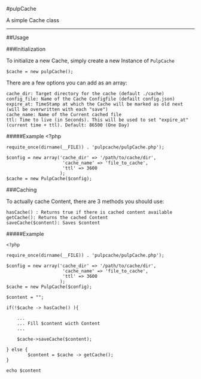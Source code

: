 #pulpCache

A simple Cache class

___


##Usage

###Initialization

To initialize a new Cache, simply create a new Instance of ``PulpCache``

	$cache = new pulpCache();
	
There are a few options you can add as an array:
	
	cache_dir: Target directory for the cache (default ./cache)
	config_file: Name of the Cache Configfile (defailt config.json)
	expire_at: TimeStamp at which the Cache will be marked as old next (will be overwritten with each "save")
	cache_name: Name of the Current cached file
	ttl: Time to live (in Seconds). This will be used to set "expire_at" (current time + ttl). Default: 86500 (One Day)
	
#####Example
	<?php
	
	requite_once(dirname(__FILE)) . 'pulpcache/pulpCache.php');
	
	$config = new array('cache_dir' => '/path/to/cache/dir',
						 'cache_name' => 'file_to_cache',
						 'ttl' => 3600
						);
	$cache = new PulpCache($config);
	

###Caching

To actually cache Content, there are 3 methods you should use:
	
	hasCache() : Returns true if there is cached content available
	getCache(): Returns the cached Content
	saveCache($content): Saves $content
	
#####Example

	<?php
	
	require_once(dirname(__FILE)) . 'pulpcache/pulpCache.php');
	
	$config = new array('cache_dir' => '/path/to/cache/dir',
						 'cache_name' => 'file_to_cache',
						 'ttl' => 3600
						);
	$cache = new PulpCache($config);
	
	$content = "";
	
	if(!$cache -> hasCache() ){
		
		...
		... Fill $content wicth Content
		...
		
		$cache->saveCache($content);
		
	} else {
			$content = $cache -> getCache();
	}
	
	echo $content